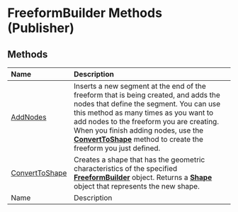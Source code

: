
# FreeformBuilder Methods (Publisher)

## Methods



|**Name**|**Description**|
|:-----|:-----|
| [AddNodes](29906bde-e6a6-f661-0f3f-085f39653e42.md)|Inserts a new segment at the end of the freeform that is being created, and adds the nodes that define the segment. You can use this method as many times as you want to add nodes to the freeform you are creating. When you finish adding nodes, use the  **[ConvertToShape](1cb490af-40be-b03f-2f8d-04b1015fbde3.md)** method to create the freeform you just defined.|
| [ConvertToShape](1cb490af-40be-b03f-2f8d-04b1015fbde3.md)|Creates a shape that has the geometric characteristics of the specified  **[FreeformBuilder](542df9f7-f636-a98e-01de-11005b5797cc.md)** object. Returns a **[Shape](666cb7f0-62a8-f419-9838-007ef29506ee.md)** object that represents the new shape.|
|Name|Description|
